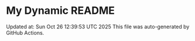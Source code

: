 # My Dynamic README
Updated at: Sun Oct 26 12:39:53 UTC 2025
This file was auto-generated by GitHub Actions.
